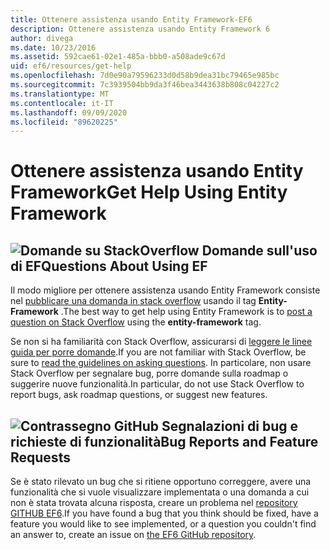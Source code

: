 ```yaml
---
title: Ottenere assistenza usando Entity Framework-EF6
description: Ottenere assistenza usando Entity Framework 6
author: divega
ms.date: 10/23/2016
ms.assetid: 592cae61-02e1-485a-bbb0-a508ade9c67d
uid: ef6/resources/get-help
ms.openlocfilehash: 7d0e90a79596233d0d58b9dea31bc79465e985bc
ms.sourcegitcommit: 7c3939504bb9da3f46bea3443638b808c04227c2
ms.translationtype: MT
ms.contentlocale: it-IT
ms.lasthandoff: 09/09/2020
ms.locfileid: "89620225"
---
```

# <a name="get-help-using-entity-framework"></a><span data-ttu-id="1fa9f-103">Ottenere assistenza usando Entity Framework</span><span class="sxs-lookup"><span data-stu-id="1fa9f-103">Get Help Using Entity Framework</span></span>
## <a name="stackoverflow-questions-questions-about-using-ef"></a>![Domande su StackOverflow](~/ef6/media/stackoverflow.png) <span data-ttu-id="1fa9f-105">Domande sull'uso di EF</span><span class="sxs-lookup"><span data-stu-id="1fa9f-105">Questions About Using EF</span></span>  

<span data-ttu-id="1fa9f-106">Il modo migliore per ottenere assistenza usando Entity Framework consiste nel [pubblicare una domanda in stack overflow](https://stackoverflow.com/questions/ask) usando il tag **Entity-Framework** .</span><span class="sxs-lookup"><span data-stu-id="1fa9f-106">The best way to get help using Entity Framework is to [post a question on Stack Overflow](https://stackoverflow.com/questions/ask) using the **entity-framework** tag.</span></span>  

<span data-ttu-id="1fa9f-107">Se non si ha familiarità con Stack Overflow, assicurarsi di [leggere le linee guida per porre domande](https://stackoverflow.com/help/asking).</span><span class="sxs-lookup"><span data-stu-id="1fa9f-107">If you are not familiar with Stack Overflow, be sure to [read the guidelines on asking questions](https://stackoverflow.com/help/asking).</span></span> <span data-ttu-id="1fa9f-108">In particolare, non usare Stack Overflow per segnalare bug, porre domande sulla roadmap o suggerire nuove funzionalità.</span><span class="sxs-lookup"><span data-stu-id="1fa9f-108">In particular, do not use Stack Overflow to report bugs, ask roadmap questions, or suggest new features.</span></span>  

## <a name="github-mark-bug-reports-and-feature-requests"></a>![Contrassegno GitHub](~/ef6/media/github-mark-32px.png) <span data-ttu-id="1fa9f-110">Segnalazioni di bug e richieste di funzionalità</span><span class="sxs-lookup"><span data-stu-id="1fa9f-110">Bug Reports and Feature Requests</span></span>  

<span data-ttu-id="1fa9f-111">Se è stato rilevato un bug che si ritiene opportuno correggere, avere una funzionalità che si vuole visualizzare implementata o una domanda a cui non è stata trovata alcuna risposta, creare un problema nel [repository GITHUB EF6](https://github.com/aspnet/EntityFramework6/issues).</span><span class="sxs-lookup"><span data-stu-id="1fa9f-111">If you have found a bug that you think should be fixed, have a feature you would like to see implemented, or a question you couldn't find an answer to, create an issue on [the EF6 GitHub repository](https://github.com/aspnet/EntityFramework6/issues).</span></span>
